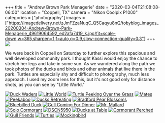 +++
title = "Andrew Brown Park Menagerie"
date = "2020-03-04T21:08:08-06:00"
location = "Coppell, TX"
camera = "Nikon Coolpix P1000"
categories = ["photography"]
images = ["https://imagedelivery.net/zJmFZzaNuqC_Q5Caqyu8nQ/tobyblog_images_20200304-Andrew-Brown-Park-Menagerie_49619064592_ed2afa7419_k.jpg/fit=scale-down,w=365,sharpen=1,f=auto,q=0.9,slow-connection-quality=0.3"]
+++
![](https://imagedelivery.net/zJmFZzaNuqC_Q5Caqyu8nQ/tobyblog_images_20200304-Andrew-Brown-Park-Menagerie_49619064592_ed2afa7419_k.jpg/fit=scale-down,w=780,sharpen=1,f=auto,q=0.9,slow-connection-quality=0.3)
<!--more-->
We were back in Coppell on Saturday to further explore this spacious and well developed community park. I thought Kassi would enjoy the chance to stretch her legs and take in some sun. As we wandered along the path we took photos of the ducks and birds and other animals that live there in the park. Turtles are especially shy and difficult to photography, much less approach. I used my zoom lens for this, but it's not good only for distance shots, as you can see by "Little World."

<div id="mygallery">
		<a class="swipebox" href="https://imagedelivery.net/zJmFZzaNuqC_Q5Caqyu8nQ/tobyblog_images_20200304-Andrew-Brown-Park-Menagerie_49618825791_2b5844b1b2_k.jpg/fit=scale-down,w=1024,sharpen=1,f=auto,q=0.9,slow-connection-quality=0.3">
			    <img alt="Duck Waders" src="https://imagedelivery.net/zJmFZzaNuqC_Q5Caqyu8nQ/tobyblog_images_20200304-Andrew-Brown-Park-Menagerie_49618825791_2b5844b1b2_k.jpg/fit=scale-down,w=365,sharpen=1,f=auto,q=0.9,slow-connection-quality=0.3"></a>
		<a class="swipebox" href="https://imagedelivery.net/zJmFZzaNuqC_Q5Caqyu8nQ/tobyblog_images_20200304-Andrew-Brown-Park-Menagerie_49619076747_fa9e5806d1_k.jpg/fit=scale-down,w=1024,sharpen=1,f=auto,q=0.9,slow-connection-quality=0.3">
			    <img alt="Little World" src="https://imagedelivery.net/zJmFZzaNuqC_Q5Caqyu8nQ/tobyblog_images_20200304-Andrew-Brown-Park-Menagerie_49619076747_fa9e5806d1_k.jpg/fit=scale-down,w=365,sharpen=1,f=auto,q=0.9,slow-connection-quality=0.3"></a>
		<a class="swipebox" href="https://imagedelivery.net/zJmFZzaNuqC_Q5Caqyu8nQ/tobyblog_images_20200304-Andrew-Brown-Park-Menagerie_49619077542_eb7066abe1_k.jpg/fit=scale-down,w=1024,sharpen=1,f=auto,q=0.9,slow-connection-quality=0.3">
			    <img alt="Turtle Peeking Over the Grass" src="https://imagedelivery.net/zJmFZzaNuqC_Q5Caqyu8nQ/tobyblog_images_20200304-Andrew-Brown-Park-Menagerie_49619077542_eb7066abe1_k.jpg/fit=scale-down,w=365,sharpen=1,f=auto,q=0.9,slow-connection-quality=0.3"></a>
		<a class="swipebox" href="https://imagedelivery.net/zJmFZzaNuqC_Q5Caqyu8nQ/tobyblog_images_20200304-Andrew-Brown-Park-Menagerie_49618305608_fbed207d20_k.jpg/fit=scale-down,w=1024,sharpen=1,f=auto,q=0.9,slow-connection-quality=0.3">
			    <img alt="Mates" src="https://imagedelivery.net/zJmFZzaNuqC_Q5Caqyu8nQ/tobyblog_images_20200304-Andrew-Brown-Park-Menagerie_49618305608_fbed207d20_k.jpg/fit=scale-down,w=365,sharpen=1,f=auto,q=0.9,slow-connection-quality=0.3"></a>
		<a class="swipebox" href="https://imagedelivery.net/zJmFZzaNuqC_Q5Caqyu8nQ/tobyblog_images_20200304-Andrew-Brown-Park-Menagerie_49619093357_5152cd1a5a_k.jpg/fit=scale-down,w=1024,sharpen=1,f=auto,q=0.9,slow-connection-quality=0.3">
			    <img alt="Peekaboo" src="https://imagedelivery.net/zJmFZzaNuqC_Q5Caqyu8nQ/tobyblog_images_20200304-Andrew-Brown-Park-Menagerie_49619093357_5152cd1a5a_k.jpg/fit=scale-down,w=365,sharpen=1,f=auto,q=0.9,slow-connection-quality=0.3"></a>
		<a class="swipebox" href="https://imagedelivery.net/zJmFZzaNuqC_Q5Caqyu8nQ/tobyblog_images_20200304-Andrew-Brown-Park-Menagerie_49619073072_b2e0b06f16_k.jpg/fit=scale-down,w=1024,sharpen=1,f=auto,q=0.9,slow-connection-quality=0.3">
			    <img alt="Ducks Retreating" src="https://imagedelivery.net/zJmFZzaNuqC_Q5Caqyu8nQ/tobyblog_images_20200304-Andrew-Brown-Park-Menagerie_49619073072_b2e0b06f16_k.jpg/fit=scale-down,w=365,sharpen=1,f=auto,q=0.9,slow-connection-quality=0.3"></a>
		<a class="swipebox" href="https://imagedelivery.net/zJmFZzaNuqC_Q5Caqyu8nQ/tobyblog_images_20200304-Andrew-Brown-Park-Menagerie_49619086762_d47ab59e27_k.jpg/fit=scale-down,w=1024,sharpen=1,f=auto,q=0.9,slow-connection-quality=0.3">
			    <img alt="Bradford Pear Blossoms" src="https://imagedelivery.net/zJmFZzaNuqC_Q5Caqyu8nQ/tobyblog_images_20200304-Andrew-Brown-Park-Menagerie_49619086762_d47ab59e27_k.jpg/fit=scale-down,w=365,sharpen=1,f=auto,q=0.9,slow-connection-quality=0.3"></a>
		<a class="swipebox" href="https://imagedelivery.net/zJmFZzaNuqC_Q5Caqyu8nQ/tobyblog_images_20200304-Andrew-Brown-Park-Menagerie_49618310538_a979f00a52_k.jpg/fit=scale-down,w=1024,sharpen=1,f=auto,q=0.9,slow-connection-quality=0.3">
			    <img alt="Bluebilled Duck" src="https://imagedelivery.net/zJmFZzaNuqC_Q5Caqyu8nQ/tobyblog_images_20200304-Andrew-Brown-Park-Menagerie_49618310538_a979f00a52_k.jpg/fit=scale-down,w=365,sharpen=1,f=auto,q=0.9,slow-connection-quality=0.3"></a>
		<a class="swipebox" href="https://imagedelivery.net/zJmFZzaNuqC_Q5Caqyu8nQ/tobyblog_images_20200304-Andrew-Brown-Park-Menagerie_49619071967_c9f31088d3_k.jpg/fit=scale-down,w=1024,sharpen=1,f=auto,q=0.9,slow-connection-quality=0.3">
			    <img alt="Gull Coming For Dinner" src="https://imagedelivery.net/zJmFZzaNuqC_Q5Caqyu8nQ/tobyblog_images_20200304-Andrew-Brown-Park-Menagerie_49619071967_c9f31088d3_k.jpg/fit=scale-down,w=365,sharpen=1,f=auto,q=0.9,slow-connection-quality=0.3"></a>
		<a class="swipebox" href="https://imagedelivery.net/zJmFZzaNuqC_Q5Caqyu8nQ/tobyblog_images_20200304-Andrew-Brown-Park-Menagerie_49618821371_8fb9ef2dc2_k.jpg/fit=scale-down,w=1024,sharpen=1,f=auto,q=0.9,slow-connection-quality=0.3">
			    <img alt="Mr. Mallard" src="https://imagedelivery.net/zJmFZzaNuqC_Q5Caqyu8nQ/tobyblog_images_20200304-Andrew-Brown-Park-Menagerie_49618821371_8fb9ef2dc2_k.jpg/fit=scale-down,w=365,sharpen=1,f=auto,q=0.9,slow-connection-quality=0.3"></a>
		<a class="swipebox" href="https://imagedelivery.net/zJmFZzaNuqC_Q5Caqyu8nQ/tobyblog_images_20200304-Andrew-Brown-Park-Menagerie_49618819411_43241018a0_k.jpg/fit=scale-down,w=1024,sharpen=1,f=auto,q=0.9,slow-connection-quality=0.3">
			    <img alt="Solo Cormorant" src="https://imagedelivery.net/zJmFZzaNuqC_Q5Caqyu8nQ/tobyblog_images_20200304-Andrew-Brown-Park-Menagerie_49618819411_43241018a0_k.jpg/fit=scale-down,w=365,sharpen=1,f=auto,q=0.9,slow-connection-quality=0.3"></a>
		<a class="swipebox" href="https://imagedelivery.net/zJmFZzaNuqC_Q5Caqyu8nQ/tobyblog_images_20200304-Andrew-Brown-Park-Menagerie_49618290738_351ff38470_k.jpg/fit=scale-down,w=1024,sharpen=1,f=auto,q=0.9,slow-connection-quality=0.3">
			    <img alt="DSCN5950" src="https://imagedelivery.net/zJmFZzaNuqC_Q5Caqyu8nQ/tobyblog_images_20200304-Andrew-Brown-Park-Menagerie_49618290738_351ff38470_k.jpg/fit=scale-down,w=365,sharpen=1,f=auto,q=0.9,slow-connection-quality=0.3"></a>
		<a class="swipebox" href="https://imagedelivery.net/zJmFZzaNuqC_Q5Caqyu8nQ/tobyblog_images_20200304-Andrew-Brown-Park-Menagerie_49618805351_60d9c29bb5_k.jpg/fit=scale-down,w=1024,sharpen=1,f=auto,q=0.9,slow-connection-quality=0.3">
			    <img alt="Ducks at Table" src="https://imagedelivery.net/zJmFZzaNuqC_Q5Caqyu8nQ/tobyblog_images_20200304-Andrew-Brown-Park-Menagerie_49618805351_60d9c29bb5_k.jpg/fit=scale-down,w=365,sharpen=1,f=auto,q=0.9,slow-connection-quality=0.3"></a>
		<a class="swipebox" href="https://imagedelivery.net/zJmFZzaNuqC_Q5Caqyu8nQ/tobyblog_images_20200304-Andrew-Brown-Park-Menagerie_49619064592_ed2afa7419_k.jpg/fit=scale-down,w=1024,sharpen=1,f=auto,q=0.9,slow-connection-quality=0.3">
			    <img alt="Cormorant Perched" src="https://imagedelivery.net/zJmFZzaNuqC_Q5Caqyu8nQ/tobyblog_images_20200304-Andrew-Brown-Park-Menagerie_49619064592_ed2afa7419_k.jpg/fit=scale-down,w=365,sharpen=1,f=auto,q=0.9,slow-connection-quality=0.3"></a>
		<a class="swipebox" href="https://imagedelivery.net/zJmFZzaNuqC_Q5Caqyu8nQ/tobyblog_images_20200304-Andrew-Brown-Park-Menagerie_49618817876_37b63c8f79_k.jpg/fit=scale-down,w=1024,sharpen=1,f=auto,q=0.9,slow-connection-quality=0.3">
			    <img alt="Gull Friends" src="https://imagedelivery.net/zJmFZzaNuqC_Q5Caqyu8nQ/tobyblog_images_20200304-Andrew-Brown-Park-Menagerie_49618817876_37b63c8f79_k.jpg/fit=scale-down,w=365,sharpen=1,f=auto,q=0.9,slow-connection-quality=0.3"></a>
		<a class="swipebox" href="https://imagedelivery.net/zJmFZzaNuqC_Q5Caqyu8nQ/tobyblog_images_20200304-Andrew-Brown-Park-Menagerie_49619068632_a7d1cf5a2e_k.jpg/fit=scale-down,w=1024,sharpen=1,f=auto,q=0.9,slow-connection-quality=0.3">
			    <img alt="Turtles" src="https://imagedelivery.net/zJmFZzaNuqC_Q5Caqyu8nQ/tobyblog_images_20200304-Andrew-Brown-Park-Menagerie_49619068632_a7d1cf5a2e_k.jpg/fit=scale-down,w=365,sharpen=1,f=auto,q=0.9,slow-connection-quality=0.3"></a>
		<a class="swipebox" href="https://imagedelivery.net/zJmFZzaNuqC_Q5Caqyu8nQ/tobyblog_images_20200304-Andrew-Brown-Park-Menagerie_49619085567_ea65281c53_k.jpg/fit=scale-down,w=1024,sharpen=1,f=auto,q=0.9,slow-connection-quality=0.3">
			    <img alt="Mockingbird" src="https://imagedelivery.net/zJmFZzaNuqC_Q5Caqyu8nQ/tobyblog_images_20200304-Andrew-Brown-Park-Menagerie_49619085567_ea65281c53_k.jpg/fit=scale-down,w=365,sharpen=1,f=auto,q=0.9,slow-connection-quality=0.3"></a>
</div>
